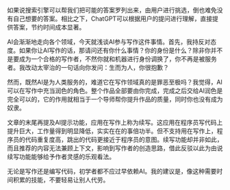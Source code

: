 如果说搜索引擎可以帮我们把可能的答案罗列出来，由用户进行挑选，倒也难免没有自己想要的答案。相比之下，ChatGPT可以根据用户的提问进行理解，直接提供答案，节约时间成本显著。

AI会渐渐地走向各个领域，今天就浅谈AI参与写作这件事情。首先，我持反对态度。如果你让AI写作的话，那请问还有你什么事情？你的身份是什么？除非你并不是要成为一个合格的写作者，不然你就和机器进行身份调换了，你不再是被服务者。我改动太宰治的一句话向你发问：生而为人，你很抱歉？

然而，既然AI是为人类服务的，难道它在写作领域真的是罪恶至极吗？我觉得，AI可以在写作中充当润色的角色。整个作品全部要由你完成，完成之后交给AI润色是完全可以的，它的作用就相当于一个导师帮你提升作品的质量，同时你也没有成为奴隶。

文章的末尾再提及AI提示功能，应用在写作上称为续写。这应用在程序员写代码上提升巨大，工作量得到明显降低，实实在在的事倍功半。但不支持用在写作上，程序员的代码重复度高，跳出的代码更接近于程序员的意图。续写功能却并非如此，而且推荐的内容无法兼顾上下文，影响到写作者的创造思路，借此反驳以此为由说续写功能能够给予作者灵感的乐观看法。

无论是写作还是编写代码，初学者都不应过早依赖AI。我的建议是，像这种需要时间积累的技能，不要轻易让别人代劳。
